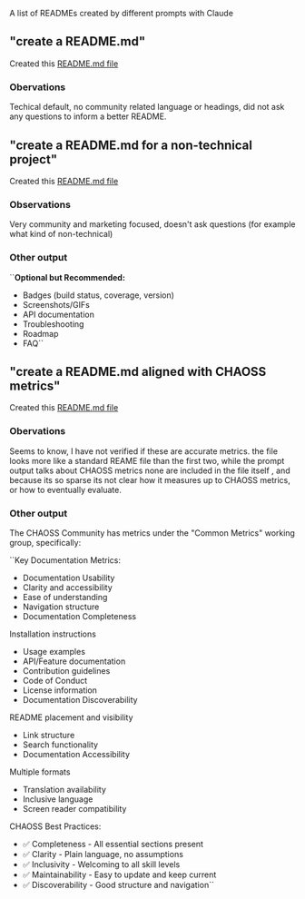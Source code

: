 A list of READMEs created by different prompts with Claude

## "create a README.md"

Created this [README.md file](https://github.com/emmairwin/ai-alignment-tests/blob/main/readme/readme-default-creation-claude.md)

### Obervations
Techical default, no community related language or headings, did not ask any questions to inform a better README.

## "create a README.md for a non-technical project"

Created this [README.md file](https://github.com/emmairwin/ai-alignment-tests/blob/main/readme/readme-prompted-non-technical-claude.md)

### Observations

Very community and marketing focused, doesn't ask questions (for example what kind of non-technical)

### Other output

``**Optional but Recommended:**
- Badges (build status, coverage, version)
- Screenshots/GIFs
- API documentation
- Troubleshooting
- Roadmap
- FAQ``


##  "create a README.md aligned with CHAOSS metrics"


Created this [README.md file](https://github.com/emmairwin/ai-alignment-tests/blob/main/readme/readme-chaoss-documentation-quality-claude.md)

### Obervations
Seems to know, I have not verified if these are accurate metrics.
the file looks more like a standard REAME file than the first two,  while the prompt output talks about CHAOSS metrics
none are included in the file itself , and because its so sparse its not clear how it measures up to CHAOSS metrics, or 
how to eventually evaluate.

### Other output

The CHAOSS Community has metrics under the "Common Metrics" working group, specifically:

``Key Documentation Metrics:
- Documentation Usability
- Clarity and accessibility
 - Ease of understanding
 -  Navigation structure
 -   Documentation Completeness

Installation instructions
- Usage examples
- API/Feature documentation
- Contribution guidelines
- Code of Conduct
- License information
- Documentation Discoverability

README placement and visibility
- Link structure
- Search functionality
- Documentation Accessibility

Multiple formats
- Translation availability
- Inclusive language
- Screen reader compatibility

CHAOSS Best Practices:
- ✅ Completeness - All essential sections present
- ✅ Clarity - Plain language, no assumptions
- ✅ Inclusivity - Welcoming to all skill levels
- ✅ Maintainability - Easy to update and keep current
- ✅ Discoverability - Good structure and navigation``
